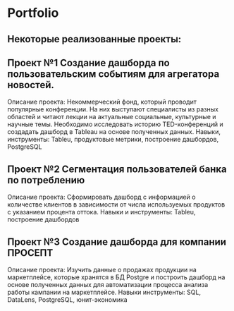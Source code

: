 # Portfolio
## Некоторые реализованные проекты:
## Проект №1 Создание дашборда по пользовательским событиям для агрегатора новостей.
Описание проекта:
Некоммерческий фонд, который проводит популярные конференции. На них выступают специалисты из разных областей и читают лекции на актуальные социальные, культурные и научные темы. Необходимо исследовать историю TED-конференций и создадать дашборд в Tableau на основе полученных данных.
Навыки, инструменты: Tableu, продуктовые метрики, построение дашбордов, PostgreSQL
## Проект №2 Сегментация пользователей банка по потреблению
Описание проекта: Сформировать дашборд с информацией о количестве клиентов в зависимости от числа используемых продуктов с указанием процента оттока.
Навыки и инструменты: Tableu, построение дашбордов
## Проект №3 Создание дашборда для компании ПРОСЕПТ
Описание проекта: Изучить данные о продажах продукции на маркетплейсе, которые хранятся в БД Postgre и построить дашборд на основе полученных данных для автоматизации процесса анализа работы кампании на маркетплейсе.
Навыки инструменты: SQL, DataLens, PostgreSQL, юнит-экономика


